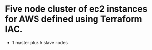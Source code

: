 Five node cluster of ec2 instances for AWS defined using Terraform IAC.
=======================================================================

- 1 master plus 5 slave nodes

